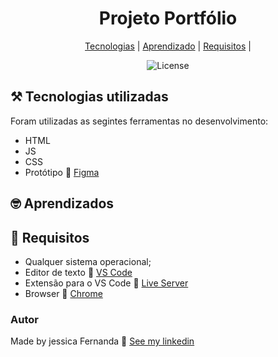 <h1 align="center">Projeto Portfólio 
</h1>

<p align="center">
  <a href="#tecnologias">Tecnologias</a> |
  <a href="#aprendizado">Aprendizado</a> |
  <a href="#requisitos">Requisitos</a> |
</p>

<p align="center">
 <img  src="https://img.shields.io/static/v1?label=license&message=MIT&color=FF4820&labelColor=052D56" alt="License">
  
  
 <h2 id="tecnologias"> ⚒️ Tecnologias utilizadas</h2>

 Foram utilizadas as segintes ferramentas no desenvolvimento:
 - HTML
 - JS
 - CSS
 - Protótipo 🔗 [Figma](https://www.figma.com/file/Yb9IBH56g7T1hdIyZ3BMNO/Desafios---Codel%C3%A2ndia?node-id=58198%3A756)

<h2 id="aprendizado"> 🤓 Aprendizados </h2>



<h2 id="requisitos"> 📄 Requisitos </h2>

- Qualquer sistema operacional;
- Editor de texto :link: [VS Code](https://code.visualstudio.com/)
- Extensão para o VS Code :link: [Live Server](https://marketplace.visualstudio.com/items?itemName=ritwickdey.LiveServer)
- Browser :link: [Chrome](https://www.google.pt/intl/pt-PT/chrome/?brand=ISCS&gclid=CjwKCAiAtouOBhA6EiwA2nLKHzAVeY7vzxHKqYQHR9e2iF4Q-UYwVeNg_5CdIuPOs6RF2hbwjslc8xoCK3QQAvD_BwE&gclsrc=aw.ds)

 ### Autor

Made by jessica Fernanda 👋 [See my linkedin](https://www.linkedin.com/in/jessica-fernanda-alves-marques-106651205/)
